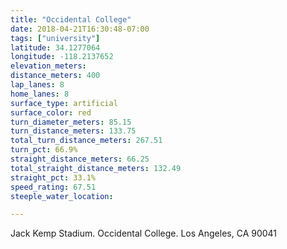 ```yaml
---
title: "Occidental College"
date: 2018-04-21T16:30:48-07:00
tags: ["university"]
latitude: 34.1277064
longitude: -118.2137652
elevation_meters:
distance_meters: 400
lap_lanes: 8
home_lanes: 8
surface_type: artificial
surface_color: red
turn_diameter_meters: 85.15
turn_distance_meters: 133.75
total_turn_distance_meters: 267.51
turn_pct: 66.9%
straight_distance_meters: 66.25
total_straight_distance_meters: 132.49
straight_pct: 33.1%
speed_rating: 67.51
steeple_water_location:

---
```


Jack Kemp Stadium. Occidental College. Los Angeles, CA 90041
<!--more-->
